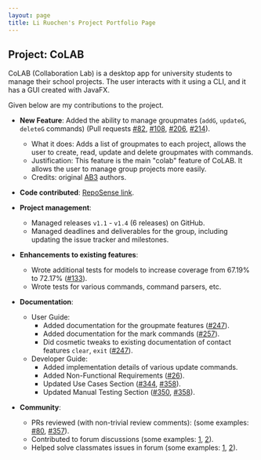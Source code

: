 ```yaml
---
layout: page
title: Li Ruochen's Project Portfolio Page
---
```


## Project: CoLAB

CoLAB (Collaboration Lab) is a desktop app for university students to manage their school projects. The user interacts with it using a CLI, and it has a GUI created with JavaFX.

Given below are my contributions to the project.

* **New Feature**: Added the ability to manage groupmates (`addG`, `updateG`, `deleteG` commands) (Pull requests [\#82](https://github.com/AY2021S2-CS2103T-T11-2/tp/pull/82), [\#108](https://github.com/AY2021S2-CS2103T-T11-2/tp/pull/108), [\#206](https://github.com/AY2021S2-CS2103T-T11-2/tp/pull/206), [\#214](https://github.com/AY2021S2-CS2103T-T11-2/tp/pull/214)).
  * What it does: Adds a list of groupmates to each project, allows the user to create, read, update and delete groupmates with commands.
  * Justification: This feature is the main "colab" feature of CoLAB. It allows the user to manage group projects more easily.
  * Credits: original [AB3](https://github.com/nus-cs2103-AY2021S2/tp) authors.

* **Code contributed**: [RepoSense link](https://nus-cs2103-ay2021s2.github.io/tp-dashboard/?search=lirc572&sort=groupTitle&sortWithin=title&timeframe=commit&mergegroup=&groupSelect=groupByRepos&breakdown=false&tabOpen=true&tabType=authorship&tabAuthor=lirc572&tabRepo=AY2021S2-CS2103T-T11-2%2Ftp%5Bmaster%5D&authorshipIsMergeGroup=false&authorshipFileTypes=docs~functional-code~test-code~other&authorshipIsBinaryFileTypeChecked=false).

* **Project management**:
  * Managed releases `v1.1` - `v1.4` (6 releases) on GitHub.
  * Managed deadlines and deliverables for the group, including updating the issue tracker and milestones.

* **Enhancements to existing features**:
  * Wrote additional tests for models to increase coverage from 67.19% to 72.17% ([\#133](https://github.com/AY2021S2-CS2103T-T11-2/tp/pull/133)).
  * Wrote tests for various commands, command parsers, etc.

* **Documentation**:
  * User Guide:
    * Added documentation for the groupmate features ([\#247](https://github.com/AY2021S2-CS2103T-T11-2/tp/pull/247)).
    * Added documentation for the mark commands ([\#257](https://github.com/AY2021S2-CS2103T-T11-2/tp/pull/257)).
    * Did cosmetic tweaks to existing documentation of contact features `clear`, `exit` ([\#247](https://github.com/AY2021S2-CS2103T-T11-2/tp/pull/247)).
  * Developer Guide:
    * Added implementation details of various update commands.
    * Added Non-Functional Requirements ([\#26](https://github.com/AY2021S2-CS2103T-T11-2/tp/pull/26)).
    * Updated Use Cases Section ([\#344](https://github.com/AY2021S2-CS2103T-T11-2/tp/pull/344), [\#358](https://github.com/AY2021S2-CS2103T-T11-2/tp/pull/358)).
    * Updated Manual Testing Section ([\#350](https://github.com/AY2021S2-CS2103T-T11-2/tp/pull/350), [\#358](https://github.com/AY2021S2-CS2103T-T11-2/tp/pull/358)).

* **Community**:
  * PRs reviewed (with non-trivial review comments): (some examples: [\#80](https://github.com/AY2021S2-CS2103T-T11-2/tp/pull/80#discussion_r593622958), [\#357](https://github.com/AY2021S2-CS2103T-T11-2/tp/pull/357#pullrequestreview-633037066)).
  * Contributed to forum discussions (some examples: [1](https://github.com/nus-cs2103-AY2021S2/forum/issues/162#issuecomment-782030586), [2](https://github.com/nus-cs2103-AY2021S2/forum/issues/110#issuecomment-777255349)).
  * Helped solve classmates issues in forum (some examples: [1](https://github.com/nus-cs2103-AY2021S2/forum/issues/109#issuecomment-772993740), [2](https://github.com/nus-cs2103-AY2021S2/forum/issues/137#issuecomment-778935883)).
